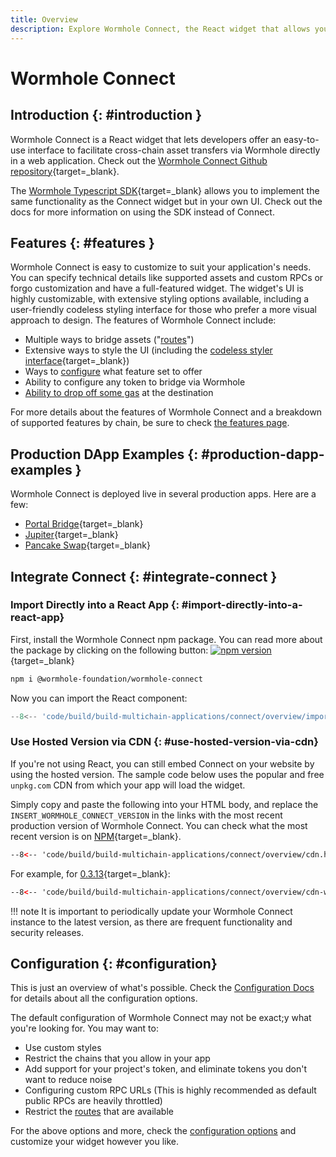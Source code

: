```yaml
---
title: Overview
description: Explore Wormhole Connect, the React widget that allows you to offer an easy-to-use UI for cross-chain asset transfers via Wormhole in a web application. 
---
```


# Wormhole Connect

## Introduction {: #introduction }

Wormhole Connect is a React widget that lets developers offer an easy-to-use interface to facilitate cross-chain asset transfers via Wormhole directly in a web application. Check out the [Wormhole Connect Github repository](https://github.com/wormhole-foundation/wormhole-connect){target=\_blank}.

The [Wormhole Typescript SDK](https://docs.wormhole.com/wormhole/reference/sdk-docs){target=\_blank} allows you to implement the same functionality as the Connect widget but in your own UI. Check out the docs for more information on using the SDK instead of Connect.

## Features {: #features }

Wormhole Connect is easy to customize to suit your application's needs. You can specify technical details like supported assets and custom RPCs or forgo customization and have a full-featured widget. The widget's UI is highly customizable, with extensive styling options available, including a user-friendly codeless styling interface for those who prefer a more visual approach to design. The features of Wormhole Connect include:

- Multiple ways to bridge assets ("[routes](./routes.md)")
- Extensive ways to style the UI (including the [codeless styler interface](https://connect-in-style.wormhole.com/){target=\_blank})
- Ways to [configure](./configuration.md) what feature set to offer
- Ability to configure any token to bridge via Wormhole
- [Ability to drop off some gas](./features.md) at the destination

For more details about the features of Wormhole Connect and a breakdown of supported features by chain, be sure to check [the features page](../connect/features.md).

## Production DApp Examples {: #production-dapp-examples }

Wormhole Connect is deployed live in several production apps. Here are a few:

- [Portal Bridge](https://portalbridge.com/){target=\_blank}
- [Jupiter](https://jup.ag/bridge/cctp){target=\_blank}
- [Pancake Swap](https://bridge.pancakeswap.finance/wormhole){target=\_blank}

## Integrate Connect {: #integrate-connect }

### Import Directly into a React App  {: #import-directly-into-a-react-app}

First, install the Wormhole Connect npm package. You can read more about the package by clicking on the following button: [![npm version](https://img.shields.io/npm/v/@wormhole-foundation/wormhole-connect.svg)](https://www.npmjs.com/package/@wormhole-foundation/wormhole-connect){target=\_blank} 

```bash
npm i @wormhole-foundation/wormhole-connect
```

Now you can import the React component:

```ts
--8<-- 'code/build/build-multichain-applications/connect/overview/import.js'
```

### Use Hosted Version via CDN {: #use-hosted-version-via-cdn}

If you're not using React, you can still embed Connect on your website by using the hosted version. The sample code below uses the popular and free `unpkg.com` CDN from which your app will load the widget.

Simply copy and paste the following into your HTML body, and replace the ```INSERT_WORMHOLE_CONNECT_VERSION``` in the links with the most recent production version of Wormhole Connect. You can check what the most recent version is on [NPM](https://www.npmjs.com/package/@wormhole-foundation/wormhole-connect/v/latest){target=\_blank}.

```html
--8<-- 'code/build/build-multichain-applications/connect/overview/cdn.html'
```

For example, for [0.3.13](https://www.npmjs.com/package/@wormhole-foundation/wormhole-connect/v/0.3.13){target=\_blank}:

```html
--8<-- 'code/build/build-multichain-applications/connect/overview/cdn-with-version.html'
```

!!! note 
    It is important to periodically update your Wormhole Connect instance to the latest version, as there are frequent functionality and security releases.

## Configuration {: #configuration}

This is just an overview of what's possible. Check the [Configuration Docs](../connect/configuration.md) for details about all the configuration options.

The default configuration of Wormhole Connect may not be exact;y what you're looking for. You may want to:

- Use custom styles 
- Restrict the chains that you allow in your app
- Add support for your project's token, and eliminate tokens you don't want to reduce noise
- Configuring custom RPC URLs (This is highly recommended as default public RPCs are heavily throttled)
- Restrict the [routes](./routes.md) that are available

For the above options and more, check the [configuration options](./configuration.md) and customize your widget however you like.